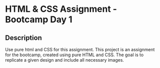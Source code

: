 # HTML & CSS Assignment - Bootcamp Day 1

## Description
Use pure html and CSS for this assignment. This project is an assignment for the bootcamp, created using pure HTML and CSS. The goal is to replicate a given design and include all necessary images.
